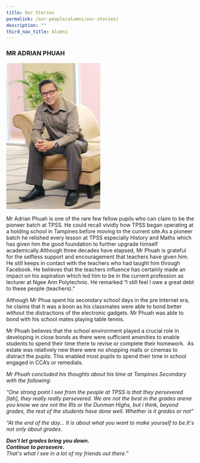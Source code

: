 ```yaml
---
title: Our Stories
permalink: /our-people/alumni/our-stories/
description: ""
third_nav_title: Alumni
---
```

### MR ADRIAN PHUAH

<img src="/images/alumni2.jpg" 
     style="width:50%">
		 
Mr Adrian Phuah is one of the rare few fellow pupils who can claim to be the pioneer batch at TPSS. He could recall vividly how TPSS began operating at a holding school in Tampines before moving to the current site.As a pioneer batch he relished every lesson at TPSS especially History and Maths which has given him the good foundation to further upgrade himself academically.Although three decades have elapsed, Mr Phuah is grateful for the selfless support and encouragement that teachers have given him. He still keeps in contact with the teachers who had taught him through Facebook. He believes that the teachers influence has certainly made an impact on his aspiration which led him to be in the current profession as lecturer at Ngee Ann Polytechnic. He remarked “I still feel I owe a great debt to these people (teachers).”

Although Mr Phua spent his secondary school days in the pre Internet era, he claims that it was a boon as his classmates were able to bond better without the distractions of the electronic gadgets. Mr Phuah was able to bond with his school mates playing table tennis.  

Mr Phuah believes that the school environment played a crucial role in developing in close bonds as there were sufficient amenities to enable students to spend their time there to revise or complete their homework.  As estate was relatively new there were no shopping malls or cinemas to distract the pupils. This enabled most pupils to spend their time in school engaged in CCA’s or remedials.

_Mr Phuah concluded his thoughts about his time at Tampines Secondary with the following:_

_“One strong point I see from the people at TPSS is that they persevered \[lah\], they really really persevered. We are not the best in the grades arena you know we are not the RIs or the Dunman Highs, but i think, beyond grades, the rest of the students have done well. Whether is it grades or not”_

_“At the end of the day... It is about what you want to make yourself to be.It's not only about grades._

_**Don't let grades bring you down.   <br>
Continue to persevere.**   <br>
That's what I see in a lot of my friends out there.”_